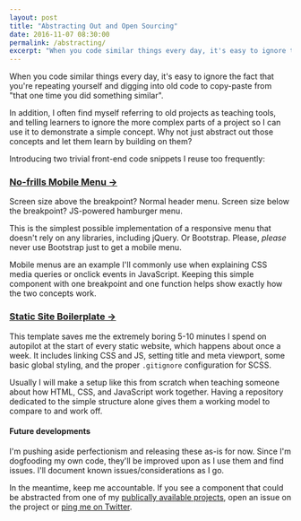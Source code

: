 ```yaml
---
layout: post
title: "Abstracting Out and Open Sourcing"
date: 2016-11-07 08:30:00
permalink: /abstracting/
excerpt: "When you code similar things every day, it's easy to ignore the fact that you're repeating yourself. Introducing the first of many simple code snippets that I'm abstracting out of my workflow."
---
```


When you code similar things every day, it's easy to ignore the fact that you're repeating yourself and digging into old code to copy-paste from "that one time you did something similar".

In addition, I often find myself referring to old projects as teaching tools, and telling learners to ignore the more complex parts of a project so I can use it to demonstrate a simple concept. Why not just abstract out those concepts and let them learn by building on them?

Introducing two trivial front-end code snippets I reuse too frequently:

### [No-frills Mobile Menu →](http://github.com/arirawr/nofrills-mobile-menu)

Screen size above the breakpoint? Normal header menu. Screen size below the breakpoint? JS-powered hamburger menu.

This is the simplest possible implementation of a responsive menu that doesn't rely on any libraries, including jQuery. Or Bootstrap. Please, _please_ never use Bootstrap just to get a mobile menu.

Mobile menus are an example I'll commonly use when explaining CSS media queries or onclick events in JavaScript. Keeping this simple component with one breakpoint and one function helps show exactly how the two concepts work.

### [Static Site Boilerplate →](http://github.com/arirawr/static-site-boilerplate)
This template saves me the extremely boring 5-10 minutes I spend on autopilot at the start of every static website, which happens about once a week. It includes linking CSS and JS, setting title and meta viewport, some basic global styling, and the proper `.gitignore` configuration for SCSS.

Usually I will make a setup like this from scratch when teaching someone about how HTML, CSS, and JavaScript work together. Having a repository dedicated to the simple structure alone gives them a working model to compare to and work off.

#### Future developments

I'm pushing aside perfectionism and releasing these as-is for now. Since I'm dogfooding my own code, they'll be improved upon as I use them and find issues. I'll document known issues/considerations as I go.

In the meantime, keep me accountable. If you see a component that could be abstracted from one of my [publically available projects](http://github.com/arirawr), open an issue on the project or [ping me on Twitter](http://twitter.com/imariari).